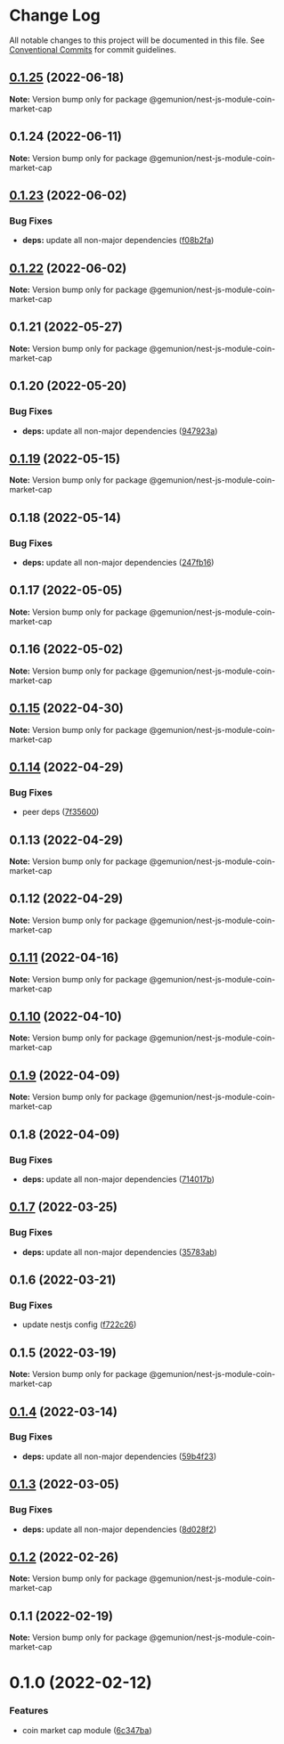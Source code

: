 # Change Log

All notable changes to this project will be documented in this file.
See [Conventional Commits](https://conventionalcommits.org) for commit guidelines.

## [0.1.25](https://github.com/gemunion/nestjs-packages/compare/@gemunion/nest-js-module-coin-market-cap@0.1.24...@gemunion/nest-js-module-coin-market-cap@0.1.25) (2022-06-18)

**Note:** Version bump only for package @gemunion/nest-js-module-coin-market-cap





## 0.1.24 (2022-06-11)

**Note:** Version bump only for package @gemunion/nest-js-module-coin-market-cap





## [0.1.23](https://github.com/gemunion/nestjs-packages/compare/@gemunion/nest-js-module-coin-market-cap@0.1.22...@gemunion/nest-js-module-coin-market-cap@0.1.23) (2022-06-02)


### Bug Fixes

* **deps:** update all non-major dependencies ([f08b2fa](https://github.com/gemunion/nestjs-packages/commit/f08b2fa02393bbf3a107fe78ca27dbe2d5388d43))





## [0.1.22](https://github.com/gemunion/nestjs-packages/compare/@gemunion/nest-js-module-coin-market-cap@0.1.21...@gemunion/nest-js-module-coin-market-cap@0.1.22) (2022-06-02)

**Note:** Version bump only for package @gemunion/nest-js-module-coin-market-cap





## 0.1.21 (2022-05-27)

**Note:** Version bump only for package @gemunion/nest-js-module-coin-market-cap





## 0.1.20 (2022-05-20)


### Bug Fixes

* **deps:** update all non-major dependencies ([947923a](https://github.com/gemunion/nestjs-packages/commit/947923a9fa93b0b1e841b33e9fb5c277c7448a12))





## [0.1.19](https://github.com/gemunion/nestjs-packages/compare/@gemunion/nest-js-module-coin-market-cap@0.1.18...@gemunion/nest-js-module-coin-market-cap@0.1.19) (2022-05-15)

**Note:** Version bump only for package @gemunion/nest-js-module-coin-market-cap





## 0.1.18 (2022-05-14)


### Bug Fixes

* **deps:** update all non-major dependencies ([247fb16](https://github.com/gemunion/nestjs-packages/commit/247fb16e455558413ae59bb7697e5404b6efed47))





## 0.1.17 (2022-05-05)

**Note:** Version bump only for package @gemunion/nest-js-module-coin-market-cap





## 0.1.16 (2022-05-02)

**Note:** Version bump only for package @gemunion/nest-js-module-coin-market-cap





## [0.1.15](https://github.com/gemunion/nestjs-packages/compare/@gemunion/nest-js-module-coin-market-cap@0.1.14...@gemunion/nest-js-module-coin-market-cap@0.1.15) (2022-04-30)

**Note:** Version bump only for package @gemunion/nest-js-module-coin-market-cap





## [0.1.14](https://github.com/gemunion/nestjs-packages/compare/@gemunion/nest-js-module-coin-market-cap@0.1.13...@gemunion/nest-js-module-coin-market-cap@0.1.14) (2022-04-29)


### Bug Fixes

* peer deps ([7f35600](https://github.com/gemunion/nestjs-packages/commit/7f35600a9fef464bf2a7bdb0b031e379e8143db8))





## 0.1.13 (2022-04-29)

**Note:** Version bump only for package @gemunion/nest-js-module-coin-market-cap





## 0.1.12 (2022-04-29)

**Note:** Version bump only for package @gemunion/nest-js-module-coin-market-cap





## [0.1.11](https://github.com/gemunion/nestjs-packages/compare/@gemunion/nest-js-module-coin-market-cap@0.1.10...@gemunion/nest-js-module-coin-market-cap@0.1.11) (2022-04-16)

**Note:** Version bump only for package @gemunion/nest-js-module-coin-market-cap





## [0.1.10](https://github.com/gemunion/nestjs-packages/compare/@gemunion/nest-js-module-coin-market-cap@0.1.9...@gemunion/nest-js-module-coin-market-cap@0.1.10) (2022-04-10)

**Note:** Version bump only for package @gemunion/nest-js-module-coin-market-cap





## [0.1.9](https://github.com/gemunion/nestjs-packages/compare/@gemunion/nest-js-module-coin-market-cap@0.1.8...@gemunion/nest-js-module-coin-market-cap@0.1.9) (2022-04-09)

**Note:** Version bump only for package @gemunion/nest-js-module-coin-market-cap





## 0.1.8 (2022-04-09)


### Bug Fixes

* **deps:** update all non-major dependencies ([714017b](https://github.com/gemunion/nestjs-packages/commit/714017be736b899f4d4a7a73eaf86499a3733012))





## [0.1.7](https://github.com/gemunion/nestjs-packages/compare/@gemunion/nest-js-module-coin-market-cap@0.1.6...@gemunion/nest-js-module-coin-market-cap@0.1.7) (2022-03-25)


### Bug Fixes

* **deps:** update all non-major dependencies ([35783ab](https://github.com/gemunion/nestjs-packages/commit/35783abb1093ec8fa0ed1a6602fadac6e9fcd507))





## 0.1.6 (2022-03-21)


### Bug Fixes

* update nestjs config ([f722c26](https://github.com/gemunion/nestjs-packages/commit/f722c268fdeaf0d6f961dd453be77f228ce34d63))





## 0.1.5 (2022-03-19)

**Note:** Version bump only for package @gemunion/nest-js-module-coin-market-cap





## [0.1.4](https://github.com/gemunion/nestjs-packages/compare/@gemunion/nest-js-module-coin-market-cap@0.1.3...@gemunion/nest-js-module-coin-market-cap@0.1.4) (2022-03-14)


### Bug Fixes

* **deps:** update all non-major dependencies ([59b4f23](https://github.com/gemunion/nestjs-packages/commit/59b4f238b57d91447b14987b8ca43be54359d470))





## [0.1.3](https://github.com/gemunion/nestjs-packages/compare/@gemunion/nest-js-module-coin-market-cap@0.1.2...@gemunion/nest-js-module-coin-market-cap@0.1.3) (2022-03-05)


### Bug Fixes

* **deps:** update all non-major dependencies ([8d028f2](https://github.com/gemunion/nestjs-packages/commit/8d028f2e0ea10b5362aa0c5143035c0e3e720f0e))





## [0.1.2](https://github.com/gemunion/nestjs-packages/compare/@gemunion/nest-js-module-coin-market-cap@0.1.1...@gemunion/nest-js-module-coin-market-cap@0.1.2) (2022-02-26)

**Note:** Version bump only for package @gemunion/nest-js-module-coin-market-cap





## 0.1.1 (2022-02-19)

**Note:** Version bump only for package @gemunion/nest-js-module-coin-market-cap





# 0.1.0 (2022-02-12)


### Features

* coin market cap module ([6c347ba](https://github.com/gemunion/nestjs-packages/commit/6c347baf743846ce4fd14eb19b3321f2df587088))

